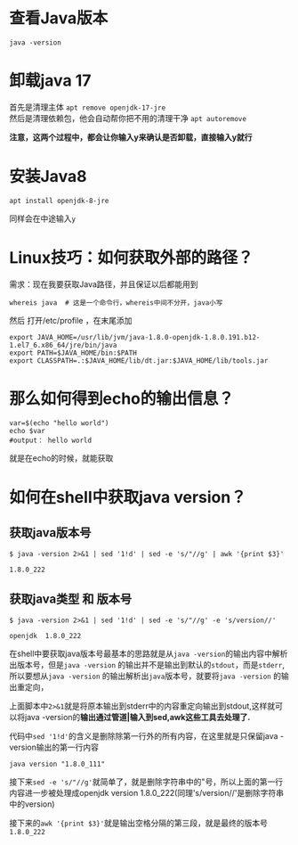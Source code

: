 # 查看Java版本
`java -version`

# 卸载java 17
首先是清理主体
`apt remove openjdk-17-jre`  
然后是清理依赖包，他会自动帮你把不用的清理干净
`apt autoremove`

**注意，这两个过程中，都会让你输入y来确认是否卸载，直接输入y就行**

# 安装Java8
`apt install openjdk-8-jre`

同样会在中途输入`y`

# Linux技巧：如何获取外部的路径？
需求：现在我要获取Java路径，并且保证以后都能用到
```
whereis java  # 这是一个命令行，whereis中间不分开，java小写
```

然后 打开/etc/profile ，在末尾添加

```
export JAVA_HOME=/usr/lib/jvm/java-1.8.0-openjdk-1.8.0.191.b12-1.el7_6.x86_64/jre/bin/java
export PATH=$JAVA_HOME/bin:$PATH
export CLASSPATH=.:$JAVA_HOME/lib/dt.jar:$JAVA_HOME/lib/tools.jar
```

# 那么如何得到echo的输出信息？
```
var=$(echo "hello world")
echo $var
#output： hello world
```
就是在echo的时候，就能获取

# 如何在shell中获取java version？
## 获取java版本号
```
$ java -version 2>&1 | sed '1!d' | sed -e 's/"//g' | awk '{print $3}'

1.8.0_222
```
## 获取java类型 和 版本号
```
$ java -version 2>&1 | sed '1!d' | sed -e 's/"//g' -e 's/version//'

openjdk  1.8.0_222
```

在shell中要获取java版本号最基本的思路就是从`java -version`的输出内容中解析出版本号，但是`java -version` 的输出并不是输出到默认的`stdout`，而是`stderr`,所以要想从`java -version` 的输出解析出`java`版本号，就要将`java -version` 的输出重定向，

上面脚本中`2>&1`就是将原本输出到stderr中的内容重定向输出到stdout,这样就可以将java -version的**输出通过管道|输入到sed,awk这些工具去处理了.**

代码中`sed '1!d'`的含义是删除除第一行外的所有内容，在这里就是只保留java -version输出的第一行内容

`java version "1.8.0_111"`


接下来`sed -e 's/"//g'`就简单了，就是删除字符串中的"号，所以上面的第一行内容进一步被处理成openjdk version 1.8.0_222(同理's/version//'是删除字符串中的version)

接下来的`awk '{print $3}'`就是输出空格分隔的第三段，就是最终的版本号`1.8.0_222`
